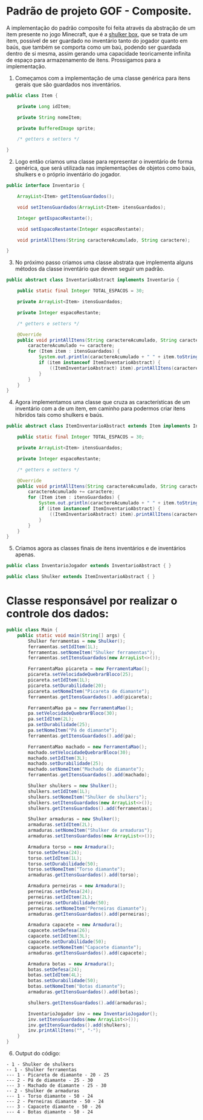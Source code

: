 # Padrão de projeto GOF - Composite.

A implementação do padrão composite foi feita através da abstração de um item presente no jogo Minecraft, que é
a [shulker box](https://minecraft.fandom.com/pt/wiki/Caixa_de_shulker), que se trata de um item, possível de ser
guardado no inventário tanto do jogador quanto em baús, que também se comporta como um baú, podendo ser guardada dentro
de si mesma, assim gerando uma capacidade teoricamente infinita de espaço para armazenamento de itens. Prossigamos para
a implementação.

1. Começamos com a implementação de uma classe genérica para itens gerais que são guardados nos inventários.

```java
public class Item {

    private Long idItem;

    private String nomeItem;

    private BufferedImage sprite;

    /* getters e setters */

}
```

2. Logo então criamos uma classe para representar o inventário de forma genérica, que será utilizada nas implementações
   de objetos como baús, shulkers e o próprio inventário do jogador.

```java
public interface Inventario {

    ArrayList<Item> getItensGuardados();

    void setItensGuardados(ArrayList<Item> itensGuardados);

    Integer getEspacoRestante();

    void setEspacoRestante(Integer espacoRestante);

    void printAllItens(String caractereAcumulado, String caractere);

}
```

3. No próximo passo criamos uma classe abstrata que implementa alguns métodos da classe inventário que devem seguir um
   padrão.

```java
public abstract class InventarioAbstract implements Inventario {

    public static final Integer TOTAL_ESPACOS = 30;

    private ArrayList<Item> itensGuardados;

    private Integer espacoRestante;

    /* getters e setters */

    @Override
    public void printAllItens(String caractereAcumulado, String caractere) {
        caractereAcumulado += caractere;
        for (Item item : itensGuardados) {
            System.out.println(caractereAcumulado + " " + item.toString());
            if (item instanceof ItemInventarioAbstract) {
                ((ItemInventarioAbstract) item).printAllItens(caractereAcumulado, caractere);
            }
        }
    }
}
```

4. Agora implementamos uma classe que cruza as características de um inventário com a de um item, em caminho para
   podermos criar itens híbridos tais como shulkers e baús.

```java
public abstract class ItemInventarioAbstract extends Item implements Inventario {

    public static final Integer TOTAL_ESPACOS = 30;

    private ArrayList<Item> itensGuardados;

    private Integer espacoRestante;

    /* getters e setters */

    @Override
    public void printAllItens(String caractereAcumulado, String caractere) {
        caractereAcumulado += caractere;
        for (Item item : itensGuardados) {
            System.out.println(caractereAcumulado + " " + item.toString());
            if (item instanceof ItemInventarioAbstract) {
                ((ItemInventarioAbstract) item).printAllItens(caractereAcumulado, caractere);
            }
        }
    }
}
```

5. Criamos agora as classes finais de itens inventários e de inventários apenas.

```java
public class InventarioJogador extends InventarioAbstract { }

public class Shulker extends ItemInventarioAbstract { }
```

# Classe responsável por realizar o controle dos dados:

```java
public class Main {
    public static void main(String[] args) {
        Shulker ferramentas = new Shulker();
        ferramentas.setIdItem(1L);
        ferramentas.setNomeItem("Shulker ferramentas");
        ferramentas.setItensGuardados(new ArrayList<>());

        FerramentaMao picareta = new FerramentaMao();
        picareta.setVelocidadeQuebrarBloco(25);
        picareta.setIdItem(1L);
        picareta.setDurabilidade(20);
        picareta.setNomeItem("Picareta de diamante");
        ferramentas.getItensGuardados().add(picareta);

        FerramentaMao pa = new FerramentaMao();
        pa.setVelocidadeQuebrarBloco(30);
        pa.setIdItem(2L);
        pa.setDurabilidade(25);
        pa.setNomeItem("Pá de diamante");
        ferramentas.getItensGuardados().add(pa);

        FerramentaMao machado = new FerramentaMao();
        machado.setVelocidadeQuebrarBloco(30);
        machado.setIdItem(3L);
        machado.setDurabilidade(25);
        machado.setNomeItem("Machado de diamante");
        ferramentas.getItensGuardados().add(machado);

        Shulker shulkers = new Shulker();
        shulkers.setIdItem(1L);
        shulkers.setNomeItem("Shulker de shulkers");
        shulkers.setItensGuardados(new ArrayList<>());
        shulkers.getItensGuardados().add(ferramentas);

        Shulker armaduras = new Shulker();
        armaduras.setIdItem(2L);
        armaduras.setNomeItem("Shulker de armaduras");
        armaduras.setItensGuardados(new ArrayList<>());

        Armadura torso = new Armadura();
        torso.setDefesa(24);
        torso.setIdItem(1L);
        torso.setDurabilidade(50);
        torso.setNomeItem("Torso diamante");
        armaduras.getItensGuardados().add(torso);

        Armadura perneiras = new Armadura();
        perneiras.setDefesa(24);
        perneiras.setIdItem(2L);
        perneiras.setDurabilidade(50);
        perneiras.setNomeItem("Perneiras diamante");
        armaduras.getItensGuardados().add(perneiras);

        Armadura capacete = new Armadura();
        capacete.setDefesa(26);
        capacete.setIdItem(3L);
        capacete.setDurabilidade(50);
        capacete.setNomeItem("Capacete diamante");
        armaduras.getItensGuardados().add(capacete);

        Armadura botas = new Armadura();
        botas.setDefesa(24);
        botas.setIdItem(4L);
        botas.setDurabilidade(50);
        botas.setNomeItem("Botas diamante");
        armaduras.getItensGuardados().add(botas);

        shulkers.getItensGuardados().add(armaduras);

        InventarioJogador inv = new InventarioJogador();
        inv.setItensGuardados(new ArrayList<>());
        inv.getItensGuardados().add(shulkers);
        inv.printAllItens("", "-");
    }
}
```

6. Output do código:

```
- 1 - Shulker de shulkers
-- 1 - Shulker ferramentas
--- 1 - Picareta de diamante - 20 - 25
--- 2 - Pá de diamante - 25 - 30
--- 3 - Machado de diamante - 25 - 30
-- 2 - Shulker de armaduras
--- 1 - Torso diamante - 50 - 24
--- 2 - Perneiras diamante - 50 - 24
--- 3 - Capacete diamante - 50 - 26
--- 4 - Botas diamante - 50 - 24
```